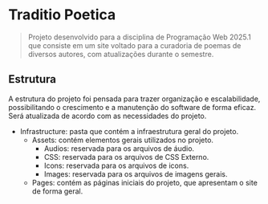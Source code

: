 # Traditio Poetica

> Projeto desenvolvido para a disciplina de Programação Web 2025.1 que consiste em um site voltado para a curadoria de poemas de diversos autores, com atualizações durante o semestre.

## Estrutura
A estrutura do projeto foi pensada para trazer organização e escalabilidade, possibilitando o crescimento e a manutenção do software de forma eficaz. Será atualizada de acordo com as necessidades do projeto.

* Infrastructure: pasta que contém a infraestrutura geral do projeto.
  * Assets: contém elementos gerais utilizados no projeto.
    * Audios: reservada para os arquivos de áudio.
    * CSS: reservada para os arquivos de CSS Externo.
    * Icons: reservada para os arquivos de icons.
    * Images: reservada para os arquivos de imagens gerais.
  * Pages: contém as páginas iniciais do projeto, que apresentam o site de forma geral.

